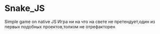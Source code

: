 # Snake_JS
Simple game on native JS
Игра ни на что на свете не претендует,один из первых подобных проектов,толком не отрефакторен
